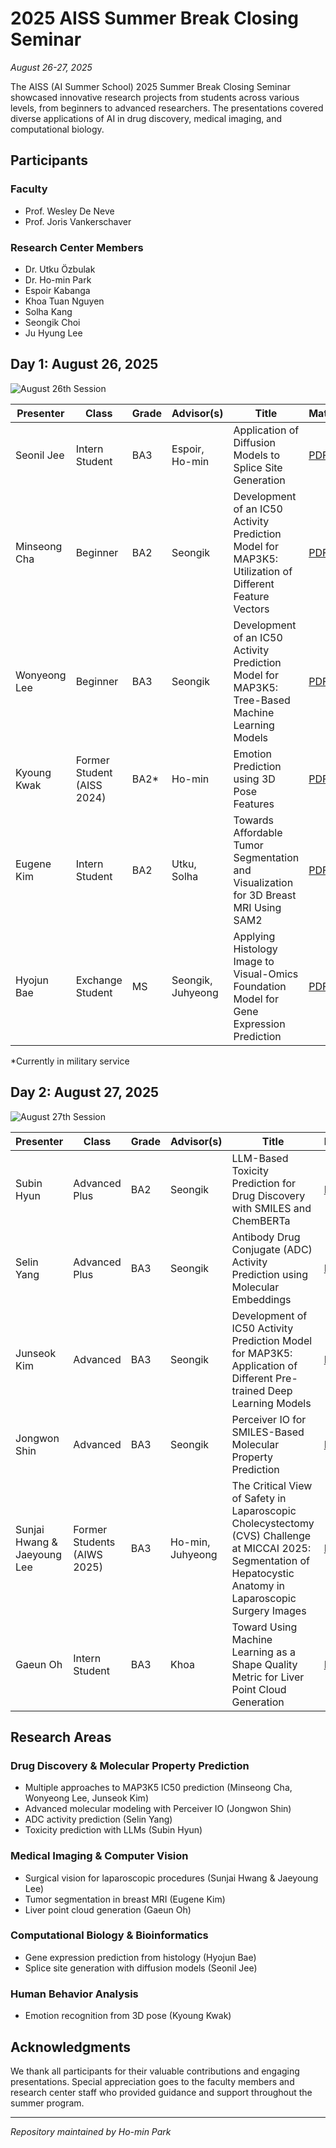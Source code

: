 # 2025 AISS Summer Break Closing Seminar
*August 26-27, 2025*

The AISS (AI Summer School) 2025 Summer Break Closing Seminar showcased innovative research projects from students across various levels, from beginners to advanced researchers. The presentations covered diverse applications of AI in drug discovery, medical imaging, and computational biology.

## Participants

### Faculty
- Prof. Wesley De Neve
- Prof. Joris Vankerschaver

### Research Center Members
- Dr. Utku Özbulak
- Dr. Ho-min Park
- Espoir Kabanga
- Khoa Tuan Nguyen
- Solha Kang
- Seongik Choi
- Ju Hyung Lee

## Day 1: August 26, 2025
![August 26th Session](./20250826.png)

| Presenter | Class | Grade | Advisor(s) | Title | Materials |
|-----------|-------|-------|------------|-------|-----------|
| Seonil Jee | Intern Student | BA3 | Espoir, Ho-min | Application of Diffusion Models to Splice Site Generation | [PDF](https://www.dropbox.com/scl/fi/ptnbe3zjh572x41kb2juh/Seonil-Jee-20250826-Application-of-Diffusion-Models-to-Splice-Site-Generation.pdf?rlkey=lxtyx4uzizbgbwfmgonw5merx&st=mtm4s478&dl=0) |
| Minseong Cha | Beginner | BA2 | Seongik | Development of an IC50 Activity Prediction Model for MAP3K5: Utilization of Different Feature Vectors | [PDF](https://www.dropbox.com/scl/fi/ycotuh3rio8bqax049tji/Miseong-Cha-20250827-Development-of-an-IC50-Activity-Prediction-Model-for-MAP3K5-utilization-of-different-feature-vectors.pdf.pdf?rlkey=qzl9o72s33j0gw1n47d5fy8et&st=mhmjshsh&dl=0) |
| Wonyeong Lee | Beginner | BA3 | Seongik | Development of an IC50 Activity Prediction Model for MAP3K5: Tree-Based Machine Learning Models | [PDF](https://www.dropbox.com/scl/fi/t7thf0gzh9x5wiv7k5gf1/Wonyeong-Lee-20250826-Development-of-an-IC50-Activity-Prediction-Model-for-MAP3K5-Tree-Based-Machine-Learning-Models.pdf?rlkey=psrl0mukuy8xc1fxbdld3wjfm&st=v9qrwhfp&dl=0) |
| Kyoung Kwak | Former Student (AISS 2024) | BA2* | Ho-min | Emotion Prediction using 3D Pose Features | [PDF](https://www.dropbox.com/scl/fi/loewk16ltplmjn2jswkty/Jason-Kwak-20250826-Emotion-Prediction-using-3D-Pose-Features.pdf?rlkey=w0j9879ivl6n3m9pd65t72l7f&st=amtnyctv&dl=0) |
| Eugene Kim | Intern Student | BA2 | Utku, Solha | Towards Affordable Tumor Segmentation and Visualization for 3D Breast MRI Using SAM2 | [PDF](https://www.dropbox.com/scl/fi/nabjk7ppiddrsi2xpttfx/Eugene-Kim-20250826-Towards-Affordable-Tumor-Segmentation-and-Visualization-for-3D-Breast-MRI-Using-SAM2.pdf?rlkey=pwdq4gax9qag5rhpszn1gl5xb&st=gpy3j0ro&dl=0) |
| Hyojun Bae | Exchange Student | MS | Seongik, Juhyeong | Applying Histology Image to Visual-Omics Foundation Model for Gene Expression Prediction | [PDF](https://www.dropbox.com/scl/fi/hsf5947hnkcsldazzbk6i/Hyojun-Bae-20250826-Applying-histology-image-to-Visual-Omics-Foundation-Model-for-Gene-Expression-Prediction.pdf?rlkey=vjmxszdypmxzz4r4ian258f8v&st=dqyhn99f&dl=0) |

*Currently in military service

## Day 2: August 27, 2025
![August 27th Session](./20250827.png)

| Presenter | Class | Grade | Advisor(s) | Title | Materials |
|-----------|-------|-------|------------|-------|-----------|
| Subin Hyun | Advanced Plus | BA2 | Seongik | LLM-Based Toxicity Prediction for Drug Discovery with SMILES and ChemBERTa | [PDF](https://www.dropbox.com/scl/fi/yeqzdq2bo7sx8nt7e4hst/Subin-Hyun-20250827-LLM-Based-Toxicity-Prediction-for-Drug-Discovery-with-SMILES-and-ChemBERTa.pdf?rlkey=5xav7if8qtwlmelxs05ep5225&st=1xfdwjyv&dl=0) |
| Selin Yang | Advanced Plus | BA3 | Seongik | Antibody Drug Conjugate (ADC) Activity Prediction using Molecular Embeddings | [PDF](https://www.dropbox.com/scl/fi/pgcl66lkliyl1sb6ltyh4/Selin-Yang-20250827-Antibody-Drug-Conjugate-ADC-Activity-Prediction-using-Molecular-Embeddings.pdf?rlkey=2l98du1asn4m8jj5wwasp9pti&st=8afgnxmb&dl=0) |
| Junseok Kim | Advanced | BA3 | Seongik | Development of IC50 Activity Prediction Model for MAP3K5: Application of Different Pre-trained Deep Learning Models | [PDF](https://www.dropbox.com/scl/fi/o3wejdeovi2cbush5zna1/Junseok-Kim-20250827-Development-of-IC50-Activity-Prediction-Model-for-MAP3K5-Application-of-Different-Pre-trained-Deep-Learning-Models.pdf?rlkey=ppm5obzuf5dehvnmaz98n1a60&st=3ykhlyat&dl=0) |
| Jongwon Shin | Advanced | BA3 | Seongik | Perceiver IO for SMILES-Based Molecular Property Prediction | [PDF](https://www.dropbox.com/scl/fi/7754kfuhegmvd06ae06zu/Jongwon-Shin-20250827-Perceiver-IO-for-SMILES-Based-Molecular-Property-Prediction.pdf?rlkey=zukgqm58d5jn95sff2oy76oz3&st=4bg9qita&dl=0) |
| Sunjai Hwang & Jaeyoung Lee | Former Students (AIWS 2025) | BA3 | Ho-min, Juhyeong | The Critical View of Safety in Laparoscopic Cholecystectomy (CVS) Challenge at MICCAI 2025: Segmentation of Hepatocystic Anatomy in Laparoscopic Surgery Images | [PDF](https://www.dropbox.com/scl/fi/f8378q6ej4wvj88bbk71o/Sunjai-Hwang-and-Jaeyoung-Lee-20250827-The-Critical-View-of-Safety-in-Laparoscopic-Cholecystectomy-CVS-Challenge-at-MICCAI-2025-Segmentation-of-HepatocysticAnatomy-in-Laparoscopic-Surgery-Images.pdf?rlkey=1y7wkltokx2bozofuoso1xs4s&st=s31zcl48&dl=0) |
| Gaeun Oh | Intern Student | BA3 | Khoa | Toward Using Machine Learning as a Shape Quality Metric for Liver Point Cloud Generation | [PDF](https://www.dropbox.com/scl/fi/u3wt1fly5yp2o7bqt5olv/Gaeun-Oh-20250827-Toward-Using-Machine-Learning-as-a-Shape-Quality-Metric-for-Liver-Point-Cloud-Generation.pdf?rlkey=w4cygk01c0we8qsr9sczf18dk&st=kpp7zcfz&dl=0) |

## Research Areas

### Drug Discovery & Molecular Property Prediction
- Multiple approaches to MAP3K5 IC50 prediction (Minseong Cha, Wonyeong Lee, Junseok Kim)
- Advanced molecular modeling with Perceiver IO (Jongwon Shin)
- ADC activity prediction (Selin Yang)
- Toxicity prediction with LLMs (Subin Hyun)

### Medical Imaging & Computer Vision
- Surgical vision for laparoscopic procedures (Sunjai Hwang & Jaeyoung Lee)
- Tumor segmentation in breast MRI (Eugene Kim)
- Liver point cloud generation (Gaeun Oh)

### Computational Biology & Bioinformatics
- Gene expression prediction from histology (Hyojun Bae)
- Splice site generation with diffusion models (Seonil Jee)

### Human Behavior Analysis
- Emotion recognition from 3D pose (Kyoung Kwak)

## Acknowledgments

We thank all participants for their valuable contributions and engaging presentations. Special appreciation goes to the faculty members and research center staff who provided guidance and support throughout the summer program.

---

*Repository maintained by Ho-min Park*
